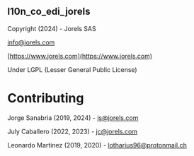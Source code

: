 l10n_co_edi_jorels
------------------

Copyright (2024) - Jorels SAS

[info@jorels.com](mailto:info@jorels.com)

[https://www.jorels.com](https://www.jorels.com)

Under LGPL (Lesser General Public License)

Contributing
============

Jorge Sanabria (2019, 2024) - [js@jorels.com](mailto:js@jorels.com)

July Caballero (2022, 2023) - [jc@jorels.com](mailto:jc@jorels.com)

Leonardo Martinez (2019, 2020) - [lotharius96@protonmail.ch](mailto:lotharius96@protonmail.ch)
